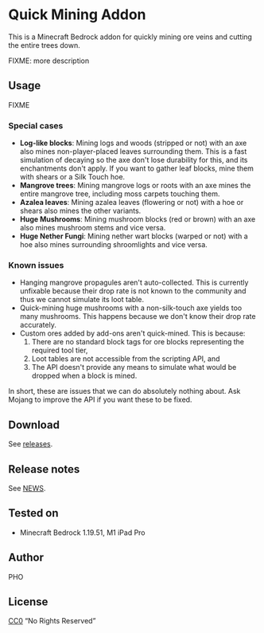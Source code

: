 # Quick Mining Addon

This is a Minecraft Bedrock addon for quickly mining ore veins and cutting
the entire trees down.

FIXME: more description

## Usage

FIXME

### Special cases

* **Log-like blocks**: Mining logs and woods (stripped or not) with an axe
  also mines non-player-placed leaves surrounding them. This is a fast
  simulation of decaying so the axe don't lose durability for this, and its
  enchantments don't apply. If you want to gather leaf blocks, mine them
  with shears or a Silk Touch hoe.
* **Mangrove trees**: Mining mangrove logs or roots with an axe mines the
  entire mangrove tree, including moss carpets touching them.
* **Azalea leaves**: Mining azalea leaves (flowering or not) with a hoe or
  shears also mines the other variants.
* **Huge Mushrooms**: Mining mushroom blocks (red or brown) with an axe
  also mines mushroom stems and vice versa.
* **Huge Nether Fungi**: Mining nether wart blocks (warped or not) with a
  hoe also mines surrounding shroomlights and vice versa.

### Known issues

* Hanging mangrove propagules aren't auto-collected. This is currently
  unfixable because their drop rate is not known to the community and thus
  we cannot simulate its loot table.
* Quick-mining huge mushrooms with a non-silk-touch axe yields too many
  mushrooms. This happens because we don't know their drop rate accurately.
* Custom ores added by add-ons aren't quick-mined. This is because:
  1. There are no standard block tags for ore blocks representing the
     required tool tier,
  2. Loot tables are not accessible from the scripting API, and
  3. The API doesn't provide any means to simulate what would be dropped
     when a block is mined.

In short, these are issues that we can do absolutely nothing about. Ask
Mojang to improve the API if you want these to be fixed.

## Download

See [releases](https://github.com/depressed-pho/quick-mining/releases).

## Release notes

See [NEWS](NEWS.md).

## Tested on

* Minecraft Bedrock 1.19.51, M1 iPad Pro

## Author

PHO

## License

[CC0](https://creativecommons.org/share-your-work/public-domain/cc0/)
“No Rights Reserved”
